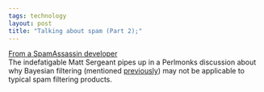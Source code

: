 ```yaml
---
tags: technology
layout: post
title: "Talking about spam (Part 2);"
---
```




<a href="http://www.perlmonks.org/index.pl?node_id=190965">From a SpamAssassin developer</a><br>
The indefatigable Matt Sergeant pipes up in a Perlmonks discussion about why Bayesian filtering (mentioned <a href="/2002/08/16/talking_about_spam.html">previously</a>) may not be applicable to typical spam filtering products. 


